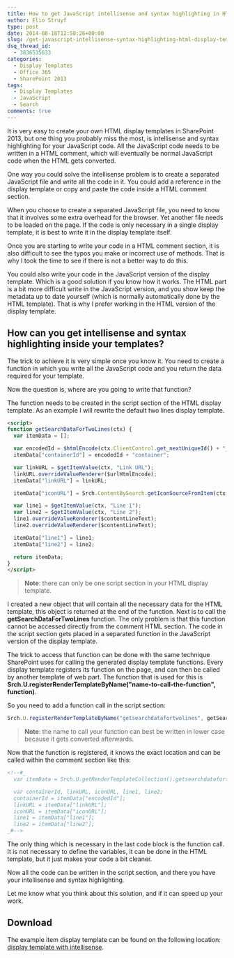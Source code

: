```yaml
---
title: How to get JavaScript intellisense and syntax highlighting in HTML display templates
author: Elio Struyf
type: post
date: 2014-08-18T12:50:26+00:00
slug: /get-javascript-intellisense-syntax-highlighting-html-display-templates/
dsq_thread_id:
  - 3836535633
categories:
  - Display Templates
  - Office 365
  - SharePoint 2013
tags:
  - Display Templates
  - JavaScript
  - Search
comments: true
---
```


It is very easy to create your own HTML display templates in SharePoint 2013, but one thing you probably miss the most, is intellisense and syntax highlighting for your JavaScript code. All the JavaScript code needs to be written in a HTML comment, which will eventually be normal JavaScript code when the HTML gets converted.

One way you could solve the intellisense problem is to create a separated JavaScript file and write all the code in it. You could add a reference in the display template or copy and paste the code inside a HTML comment section.

When you choose to create a separated JavaScript file, you need to know that it involves some extra overhead for the browser. Yet another file needs to be loaded on the page. If the code is only necessary in a single display template, it is best to write it in the display template itself.

Once you are starting to write your code in a HTML comment section, it is also difficult to see the typos you make or incorrect use of methods. That is why I took the time to see if there is not a better way to do this.

You could also write your code in the JavaScript version of the display template. Which is a good solution if you know how it works. The HTML part is a bit more difficult write in the JavaScript version, and you show keep the metadata up to date yourself (which is normally automatically done by the HTML template). That is why I prefer working in the HTML version of the display template.

## How can you get intellisense and syntax highlighting inside your templates?

The trick to achieve it is very simple once you know it. You need to create a function in which you write all the JavaScript code and you return the data required for your template.

Now the question is, where are you going to write that function?

The function needs to be created in the script section of the HTML display template. As an example I will rewrite the default two lines display template.

```html
<script>
function getSearchDataForTwoLines(ctx) {
  var itemData = [];

  var encodedId = $htmlEncode(ctx.ClientControl.get_nextUniqueId() + "_2lines_");
  itemData["containerId"] = encodedId + "container";

  var linkURL = $getItemValue(ctx, "Link URL");
  linkURL.overrideValueRenderer($urlHtmlEncode);
  itemData["linkURL"] = linkURL;

  itemData["iconURL"] = Srch.ContentBySearch.getIconSourceFromItem(ctx.CurrentItem);

  var line1 = $getItemValue(ctx, "Line 1");
  var line2 = $getItemValue(ctx, "Line 2");
  line1.overrideValueRenderer($contentLineText);
  line2.overrideValueRenderer($contentLineText);

  itemData["line1"] = line1;
  itemData["line2"] = line2;

  return itemData;
}
</script>
```

> **Note**: there can only be one script section in your HTML display template.

I created a new object that will contain all the necessary data for the HTML template, this object is returned at the end of the function. Next is to call the **getSearchDataForTwoLines** function. The only problem is that this function cannot be accessed directly from the comment HTML section. The code in the script section gets placed in a separated function in the JavaScript version of the display template.

The trick to access that function can be done with the same technique SharePoint uses for calling the generated display template functions. Every display template registers its function on the page, and can then be called by another template of web part. The function that is used for this is **Srch.U.registerRenderTemplateByName("name-to-call-the-function", function)**.

So you need to add a function call in the script section:

```javascript
Srch.U.registerRenderTemplateByName("getsearchdatafortwolines", getSearchDataForTwoLines);
```

> **Note**: the name to call your function can best be written in lower case because it gets converted afterwards.

Now that the function is registered, it knows the exact location and can be called within the comment section like this:

```html
<!--#_
  var itemData = Srch.U.getRenderTemplateCollection().getsearchdatafortwolines(ctx);

  var containerId, linkURL, iconURL, line1, line2;
  containerId = itemData["encodedId"];
  linkURL = itemData["linkURL"];
  iconURL = itemData["iconURL"];
  line1 = itemData["line1"];
  line2 = itemData["line2"];
_#-->
```

The only thing which is necessary in the last code block is the function call. It is not necessary to define the variables, it can be done in the HTML template, but it just makes your code a bit cleaner.

Now all the code can be written in the script section, and there you have your intellisense and syntax highlighting.

Let me know what you think about this solution, and if it can speed up your work.

## Download

The example item display template can be found on the following location: [display template with intellisense](https://github.com/SPCSR/DisplayTemplates/tree/master/Search%20Display%20Templates/Display%20Template%20to%20get%20intellisense "Display template with intellisense").